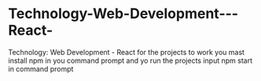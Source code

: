 # Technology-Web-Development---React-
Technology: Web Development - React 
for the projects to work you mast install npm in you command prompt
and yo run the projects input npm start in command prompt
